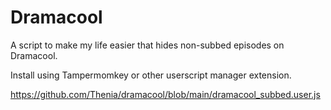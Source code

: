 # Dramacool

A script to make my life easier that hides non-subbed episodes on Dramacool.

Install using Tampermomkey or other userscript manager extension.

https://github.com/Thenia/dramacool/blob/main/dramacool_subbed.user.js
